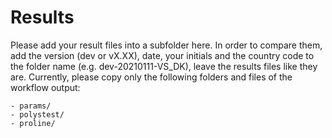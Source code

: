 # Results

Please add your result files into a subfolder here. In order to compare them, add the version (dev or vX.XX), date, your initials and the country code to the folder name (e.g. dev-20210111-VS_DK), leave the results files like they are. Currently, please copy only the following folders and files of the workflow output:

    - params/
    - polystest/
    - proline/
